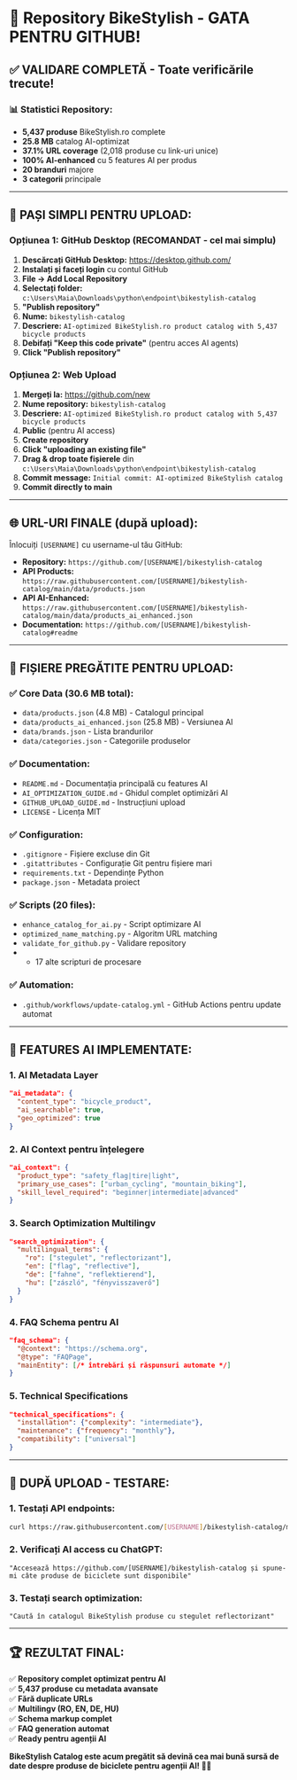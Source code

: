 # 🎉 Repository BikeStylish - GATA PENTRU GITHUB!

## ✅ VALIDARE COMPLETĂ - Toate verificările trecute!

### 📊 **Statistici Repository:**
- **5,437 produse** BikeStylish.ro complete
- **25.8 MB** catalog AI-optimizat
- **37.1% URL coverage** (2,018 produse cu link-uri unice)
- **100% AI-enhanced** cu 5 features AI per produs
- **20 branduri** majore
- **3 categorii** principale

---

## 🚀 **PAȘI SIMPLI PENTRU UPLOAD:**

### **Opțiunea 1: GitHub Desktop (RECOMANDAT - cel mai simplu)**

1. **Descărcați GitHub Desktop:** https://desktop.github.com/
2. **Instalați și faceți login** cu contul GitHub
3. **File → Add Local Repository**
4. **Selectați folder:** `c:\Users\Maia\Downloads\python\endpoint\bikestylish-catalog`
5. **"Publish repository"**
6. **Nume:** `bikestylish-catalog`
7. **Descriere:** `AI-optimized BikeStylish.ro product catalog with 5,437 bicycle products`
8. **Debifați "Keep this code private"** (pentru acces AI agents)
9. **Click "Publish repository"**

### **Opțiunea 2: Web Upload**

1. **Mergeți la:** https://github.com/new
2. **Nume repository:** `bikestylish-catalog`
3. **Descriere:** `AI-optimized BikeStylish.ro product catalog with 5,437 bicycle products`
4. **Public** (pentru AI access)
5. **Create repository**
6. **Click "uploading an existing file"**
7. **Drag & drop toate fișierele** din `c:\Users\Maia\Downloads\python\endpoint\bikestylish-catalog`
8. **Commit message:** `Initial commit: AI-optimized BikeStylish catalog`
9. **Commit directly to main**

---

## 🌐 **URL-URI FINALE (după upload):**

Înlocuiți `[USERNAME]` cu username-ul tău GitHub:

- **Repository:** `https://github.com/[USERNAME]/bikestylish-catalog`
- **API Products:** `https://raw.githubusercontent.com/[USERNAME]/bikestylish-catalog/main/data/products.json`
- **API AI-Enhanced:** `https://raw.githubusercontent.com/[USERNAME]/bikestylish-catalog/main/data/products_ai_enhanced.json`
- **Documentation:** `https://github.com/[USERNAME]/bikestylish-catalog#readme`

---

## 📁 **FIȘIERE PREGĂTITE PENTRU UPLOAD:**

### ✅ **Core Data (30.6 MB total):**
- `data/products.json` (4.8 MB) - Catalogul principal
- `data/products_ai_enhanced.json` (25.8 MB) - Versiunea AI
- `data/brands.json` - Lista brandurilor
- `data/categories.json` - Categoriile produselor

### ✅ **Documentation:**
- `README.md` - Documentația principală cu features AI
- `AI_OPTIMIZATION_GUIDE.md` - Ghidul complet optimizări AI
- `GITHUB_UPLOAD_GUIDE.md` - Instrucțiuni upload
- `LICENSE` - Licența MIT

### ✅ **Configuration:**
- `.gitignore` - Fișiere excluse din Git
- `.gitattributes` - Configurație Git pentru fișiere mari
- `requirements.txt` - Dependințe Python
- `package.json` - Metadata proiect

### ✅ **Scripts (20 files):**
- `enhance_catalog_for_ai.py` - Script optimizare AI
- `optimized_name_matching.py` - Algoritm URL matching
- `validate_for_github.py` - Validare repository
- + 17 alte scripturi de procesare

### ✅ **Automation:**
- `.github/workflows/update-catalog.yml` - GitHub Actions pentru update automat

---

## 🤖 **FEATURES AI IMPLEMENTATE:**

### **1. AI Metadata Layer**
```json
"ai_metadata": {
  "content_type": "bicycle_product",
  "ai_searchable": true,
  "geo_optimized": true
}
```

### **2. AI Context pentru înțelegere**
```json
"ai_context": {
  "product_type": "safety_flag|tire|light",
  "primary_use_cases": ["urban_cycling", "mountain_biking"],
  "skill_level_required": "beginner|intermediate|advanced"
}
```

### **3. Search Optimization Multilingv**
```json
"search_optimization": {
  "multilingual_terms": {
    "ro": ["stegulet", "reflectorizant"],
    "en": ["flag", "reflective"],
    "de": ["fahne", "reflektierend"],
    "hu": ["zászló", "fényvisszaverő"]
  }
}
```

### **4. FAQ Schema pentru AI**
```json
"faq_schema": {
  "@context": "https://schema.org",
  "@type": "FAQPage",
  "mainEntity": [/* întrebări și răspunsuri automate */]
}
```

### **5. Technical Specifications**
```json
"technical_specifications": {
  "installation": {"complexity": "intermediate"},
  "maintenance": {"frequency": "monthly"},
  "compatibility": ["universal"]
}
```

---

## 🎯 **DUPĂ UPLOAD - TESTARE:**

### **1. Testați API endpoints:**
```bash
curl https://raw.githubusercontent.com/[USERNAME]/bikestylish-catalog/main/data/products.json
```

### **2. Verificați AI access cu ChatGPT:**
```
"Accesează https://github.com/[USERNAME]/bikestylish-catalog și spune-mi câte produse de biciclete sunt disponibile"
```

### **3. Testați search optimization:**
```
"Caută în catalogul BikeStylish produse cu stegulet reflectorizant"
```

---

## 🏆 **REZULTAT FINAL:**

✅ **Repository complet optimizat pentru AI**  
✅ **5,437 produse cu metadata avansate**  
✅ **Fără duplicate URLs**  
✅ **Multilingv (RO, EN, DE, HU)**  
✅ **Schema markup complet**  
✅ **FAQ generation automat**  
✅ **Ready pentru agenții AI**  

**BikeStylish Catalog este acum pregătit să devină cea mai bună sursă de date despre produse de biciclete pentru agenții AI! 🚀🤖**
